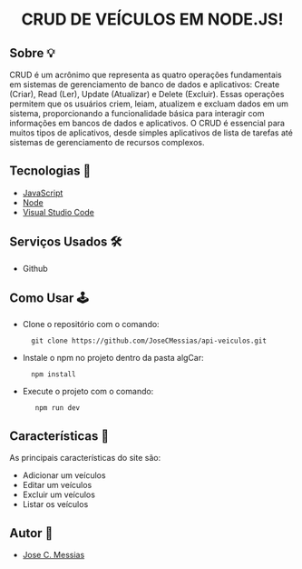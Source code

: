 
<h1 align="center">
  <p>CRUD DE VEÍCULOS EM NODE.JS!</p>
</h1>

## Sobre &#128161;
CRUD é um acrônimo que representa as quatro operações fundamentais em sistemas de gerenciamento de banco de dados e aplicativos: Create (Criar), Read (Ler), Update (Atualizar) e Delete (Excluir). Essas operações permitem que os usuários criem, leiam, atualizem e excluam dados em um sistema, proporcionando a funcionalidade básica para interagir com informações em bancos de dados e aplicativos. O CRUD é essencial para muitos tipos de aplicativos, desde simples aplicativos de lista de tarefas até sistemas de gerenciamento de recursos complexos.
  
## Tecnologias &#128126;

- [JavaScript](https://developer.mozilla.org/pt-BR/docs/Web/JavaScript)
- [Node](https://pt-br.legacy.reactjs.org/)
- [Visual Studio Code](https://code.visualstudio.com)

## Serviços Usados &#128736;&#65039;

- Github

## Como Usar 	&#128377;&#65039;

- Clone o repositório com o comando:
    ```
      git clone https://github.com/JoseCMessias/api-veiculos.git
    ```
- Instale o npm no projeto dentro da pasta algCar:
     ```
       npm install
     ```
- Execute o projeto com o comando:
    ```
       npm run dev
     ```

## Características 		&#128221;

As principais características do site são:
- Adicionar um veículos
- Editar um veículos
- Excluir um veículos
- Listar os veículos

## Autor 	&#128101;

- [Jose C. Messias](https://github.com/JoseCMessias)

<!--
## Licença  &#9745;&#65039;

- [Licença MIT]()
-->
